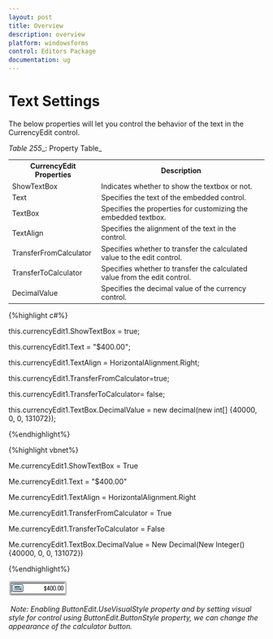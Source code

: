 ```yaml
---
layout: post
title: Overview
description: overview
platform: windowsforms
control: Editors Package
documentation: ug
---
```


# Text Settings

The below properties will let you control the behavior of the text in the CurrencyEdit control.

_Table_ _255__: Property Table_

<table>
<tr>
<th>
CurrencyEdit Properties</th><th>
Description</th></tr>
<tr>
<td>
ShowTextBox</td><td>
Indicates whether to show the textbox or not.</td></tr>
<tr>
<td>
Text</td><td>
Specifies the text of the embedded control.</td></tr>
<tr>
<td>
TextBox</td><td>
Specifies the properties for customizing the embedded textbox.</td></tr>
<tr>
<td>
TextAlign</td><td>
Specifies the alignment of the text in the control.</td></tr>
<tr>
<td>
TransferFromCalculator</td><td>
Specifies whether to transfer the calculated value to the edit control.</td></tr>
<tr>
<td>
TransferToCalculator</td><td>
Specifies whether to transfer the calculated value from the edit control.</td></tr>
<tr>
<td>
DecimalValue</td><td>
Specifies the decimal value of the currency control.</td></tr>
</table>


{%highlight c#%}



this.currencyEdit1.ShowTextBox = true;

this.currencyEdit1.Text = "$400.00";

this.currencyEdit1.TextAlign = HorizontalAlignment.Right;

this.currencyEdit1.TransferFromCalculator=true;

this.currencyEdit1.TransferToCalculator= false;

this.currencyEdit1.TextBox.DecimalValue = new decimal(new int[] {40000, 0, 0, 131072});


{%endhighlight%}

{%highlight vbnet%}

Me.currencyEdit1.ShowTextBox = True

Me.currencyEdit1.Text = "$400.00"

Me.currencyEdit1.TextAlign = HorizontalAlignment.Right

Me.currencyEdit1.TransferFromCalculator = True

Me.currencyEdit1.TransferToCalculator = False

Me.currencyEdit1.TextBox.DecimalValue = New Decimal(New Integer() {40000, 0, 0, 131072})

{%endhighlight%}

![](Overview_images/Overview_img417.png) 




 _Note: Enabling ButtonEdit.UseVisualStyle property and by setting visual style for control using ButtonEdit.ButtonStyle property, we can change the appearance of the calculator button._
